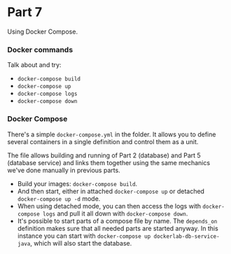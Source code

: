 # Part 7

Using Docker Compose.

### Docker commands

Talk about and try:

* `docker-compose build`
* `docker-compose up`
* `docker-compose logs`
* `docker-compose down`

### Docker Compose

There's a simple `docker-compose.yml` in the folder. It allows you to define several containers in a single definition and control them as a unit.

The file allows building and running of Part 2 (database) and Part 5 (database service) and links them together using the same mechanics we've done manually in previous parts.

* Build your images: `docker-compose build`.
* And then start, either in attached `docker-compose up` or detached `docker-compose up -d` mode.
* When using detached mode, you can then access the logs with `docker-compose logs` and pull it all down with `docker-compose down`.
* It's possible to start parts of a compose file by name. The `depends_on` definition makes sure that all needed parts are started anyway. In this instance you can start with `docker-compose up dockerlab-db-service-java`, which will also start the database.